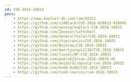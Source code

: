 ```yaml
---
id: CVE-2016-10033
pocs:
    - https://www.exploit-db.com/raw/42221
    - https://github.com/zi0Black/CVE-2016-010033-010045
    - https://github.com/opsxcq/exploit-CVE-2016-10033
    - https://github.com/Zenexer/safeshell
    - https://github.com/GeneralTesler/CVE-2016-10033
    - https://github.com/chipironcin/CVE-2016-10033
    - https://github.com/Bajunan/CVE-2016-10033
    - https://github.com/qwertyuiop12138/CVE-2016-10033
    - https://github.com/liusec/WP-CVE-2016-10033
    - https://github.com/pedro823/cve-2016-10033-45
    - https://github.com/awidardi/opsxcq-cve-2016-10033
    - https://github.com/0x00-0x00/CVE-2016-10033
    - https://github.com/cved-sources/cve-2016-10033
---
```

